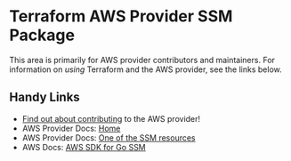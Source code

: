 # Terraform AWS Provider SSM Package

This area is primarily for AWS provider contributors and maintainers. For information on _using_ Terraform and the AWS provider, see the links below.

## Handy Links

* [Find out about contributing](https://hashicorp.github.io/terraform-provider-aws/#contribute) to the AWS provider!
* AWS Provider Docs: [Home](https://registry.terraform.io/providers/hashicorp/aws/latest/docs)
* AWS Provider Docs: [One of the SSM resources](https://registry.terraform.io/providers/hashicorp/aws/latest/docs/resources/ssm_activation)
* AWS Docs: [AWS SDK for Go SSM](https://docs.aws.amazon.com/sdk-for-go/api/service/ssm/)
